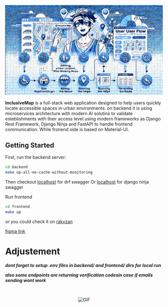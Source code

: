<img src="docs/image.png">

<strong>InclusiveMap</strong> is a  full-stack web application designed to help users quickly locate accessible spaces in urban environments.
on backend it is using microservices architecture with modern AI solutins to validate esteblishments with their access level  using modern frameworks as Django Rest Framework, Django Ninja and FastAPI to handle frontend communication. While fronend side is based on Material-UI.



## Getting Started
First, run the backend server:

```bash
cd backend
make up-all-no-cache-without-monitoring
```

Then checkout [localhost](http://localhost/api/swagger/) for drf swagger
Or [localhost](http://localhost/api/v1/ninja/docs) for django ninja swagger


Run frontend
```bash
cd frontend
make up
```
or you could check it on [rakvzan](https://rakvzan.space/)

[figma link](https://www.figma.com/design/I6EbpelFsat54aXF4JiG33/InclusiveMap?node-id=0-1&p=f)


# Adjustement
***dont forget to setup .env files in backend/ and frontend/ dirs for local run***

***also some endpoints are returning verification codesin case if emails sending wont work***

<br>
<p align="center" style="text-align: center;">
  <img src="https://i0.wp.com/pa1.narvii.com/5766/8b96c9a66c984bebafa086748bd7b6c014e486fc_hq.gif" alt="GIF">
</p>